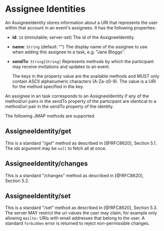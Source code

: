 # Assignee Identities

An AssigneeIdentity stores information about a URI that represents the user within that account in an event's assignees. It has the following properties:

- **id**: `Id` (immutable; server-set)
  The id of the AssigneeIdentity.
- **name**: `String` (default: "")
  The display name of the assignee to use when adding this assignee to a task, e.g. "Jane Bloggs".
- **sendTo**: `String[String]`
   Represents methods by which the participant may receive invitations and updates to an event.

     The keys in the property value are the available methods and MUST only contain ASCII alphanumeric characters (A-Za-z0-9). The value is a URI for the method specified in the key.

An assignee in an task corresponds to an AssigneeIdentity if any of the method/uri pairs in the sendTo property of the participant are identical to a method/uri pair in the sendTo property of the identity.

The following JMAP methods are supported.

## AssigneeIdentity/get

This is a standard "/get" method as described in [@!RFC8620], Section 5.1. The *ids* argument may be `null` to fetch all at once.

## AssigneeIdentity/changes

This is a standard "/changes" method as described in [@!RFC8620], Section 5.2.

## AssigneeIdentity/set

This is a standard "/set" method as described in [@!RFC8620], Section 5.3. The server MAY restrict the uri values the user may claim, for example only allowing `mailto:` URIs with email addresses that belong to the user. A standard `forbidden` error is returned to reject non-permissible changes.
